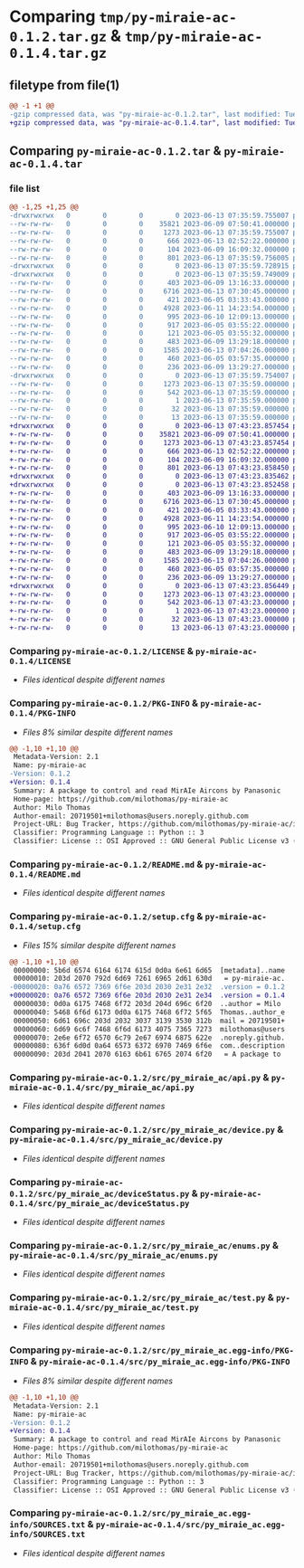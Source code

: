 # Comparing `tmp/py-miraie-ac-0.1.2.tar.gz` & `tmp/py-miraie-ac-0.1.4.tar.gz`

## filetype from file(1)

```diff
@@ -1 +1 @@
-gzip compressed data, was "py-miraie-ac-0.1.2.tar", last modified: Tue Jun 13 07:35:59 2023, max compression
+gzip compressed data, was "py-miraie-ac-0.1.4.tar", last modified: Tue Jun 13 07:43:23 2023, max compression
```

## Comparing `py-miraie-ac-0.1.2.tar` & `py-miraie-ac-0.1.4.tar`

### file list

```diff
@@ -1,25 +1,25 @@
-drwxrwxrwx   0        0        0        0 2023-06-13 07:35:59.755007 py-miraie-ac-0.1.2/
--rw-rw-rw-   0        0        0    35821 2023-06-09 07:50:41.000000 py-miraie-ac-0.1.2/LICENSE
--rw-rw-rw-   0        0        0     1273 2023-06-13 07:35:59.755007 py-miraie-ac-0.1.2/PKG-INFO
--rw-rw-rw-   0        0        0      666 2023-06-13 02:52:22.000000 py-miraie-ac-0.1.2/README.md
--rw-rw-rw-   0        0        0      104 2023-06-09 16:09:32.000000 py-miraie-ac-0.1.2/pyproject.toml
--rw-rw-rw-   0        0        0      801 2023-06-13 07:35:59.756005 py-miraie-ac-0.1.2/setup.cfg
-drwxrwxrwx   0        0        0        0 2023-06-13 07:35:59.728915 py-miraie-ac-0.1.2/src/
-drwxrwxrwx   0        0        0        0 2023-06-13 07:35:59.749009 py-miraie-ac-0.1.2/src/py_miraie_ac/
--rw-rw-rw-   0        0        0      403 2023-06-09 13:16:33.000000 py-miraie-ac-0.1.2/src/py_miraie_ac/__init__.py
--rw-rw-rw-   0        0        0     6716 2023-06-13 07:30:45.000000 py-miraie-ac-0.1.2/src/py_miraie_ac/api.py
--rw-rw-rw-   0        0        0      421 2023-06-05 03:33:43.000000 py-miraie-ac-0.1.2/src/py_miraie_ac/constants.py
--rw-rw-rw-   0        0        0     4928 2023-06-11 14:23:54.000000 py-miraie-ac-0.1.2/src/py_miraie_ac/device.py
--rw-rw-rw-   0        0        0      995 2023-06-10 12:09:13.000000 py-miraie-ac-0.1.2/src/py_miraie_ac/deviceStatus.py
--rw-rw-rw-   0        0        0      917 2023-06-05 03:55:22.000000 py-miraie-ac-0.1.2/src/py_miraie_ac/enums.py
--rw-rw-rw-   0        0        0      121 2023-06-05 03:55:32.000000 py-miraie-ac-0.1.2/src/py_miraie_ac/exceptions.py
--rw-rw-rw-   0        0        0      483 2023-06-09 13:29:18.000000 py-miraie-ac-0.1.2/src/py_miraie_ac/home.py
--rw-rw-rw-   0        0        0     1585 2023-06-13 07:04:26.000000 py-miraie-ac-0.1.2/src/py_miraie_ac/test.py
--rw-rw-rw-   0        0        0      460 2023-06-05 03:57:35.000000 py-miraie-ac-0.1.2/src/py_miraie_ac/user.py
--rw-rw-rw-   0        0        0      236 2023-06-09 13:29:27.000000 py-miraie-ac-0.1.2/src/py_miraie_ac/utils.py
-drwxrwxrwx   0        0        0        0 2023-06-13 07:35:59.754007 py-miraie-ac-0.1.2/src/py_miraie_ac.egg-info/
--rw-rw-rw-   0        0        0     1273 2023-06-13 07:35:59.000000 py-miraie-ac-0.1.2/src/py_miraie_ac.egg-info/PKG-INFO
--rw-rw-rw-   0        0        0      542 2023-06-13 07:35:59.000000 py-miraie-ac-0.1.2/src/py_miraie_ac.egg-info/SOURCES.txt
--rw-rw-rw-   0        0        0        1 2023-06-13 07:35:59.000000 py-miraie-ac-0.1.2/src/py_miraie_ac.egg-info/dependency_links.txt
--rw-rw-rw-   0        0        0       32 2023-06-13 07:35:59.000000 py-miraie-ac-0.1.2/src/py_miraie_ac.egg-info/requires.txt
--rw-rw-rw-   0        0        0       13 2023-06-13 07:35:59.000000 py-miraie-ac-0.1.2/src/py_miraie_ac.egg-info/top_level.txt
+drwxrwxrwx   0        0        0        0 2023-06-13 07:43:23.857454 py-miraie-ac-0.1.4/
+-rw-rw-rw-   0        0        0    35821 2023-06-09 07:50:41.000000 py-miraie-ac-0.1.4/LICENSE
+-rw-rw-rw-   0        0        0     1273 2023-06-13 07:43:23.857454 py-miraie-ac-0.1.4/PKG-INFO
+-rw-rw-rw-   0        0        0      666 2023-06-13 02:52:22.000000 py-miraie-ac-0.1.4/README.md
+-rw-rw-rw-   0        0        0      104 2023-06-09 16:09:32.000000 py-miraie-ac-0.1.4/pyproject.toml
+-rw-rw-rw-   0        0        0      801 2023-06-13 07:43:23.858450 py-miraie-ac-0.1.4/setup.cfg
+drwxrwxrwx   0        0        0        0 2023-06-13 07:43:23.835462 py-miraie-ac-0.1.4/src/
+drwxrwxrwx   0        0        0        0 2023-06-13 07:43:23.852458 py-miraie-ac-0.1.4/src/py_miraie_ac/
+-rw-rw-rw-   0        0        0      403 2023-06-09 13:16:33.000000 py-miraie-ac-0.1.4/src/py_miraie_ac/__init__.py
+-rw-rw-rw-   0        0        0     6716 2023-06-13 07:30:45.000000 py-miraie-ac-0.1.4/src/py_miraie_ac/api.py
+-rw-rw-rw-   0        0        0      421 2023-06-05 03:33:43.000000 py-miraie-ac-0.1.4/src/py_miraie_ac/constants.py
+-rw-rw-rw-   0        0        0     4928 2023-06-11 14:23:54.000000 py-miraie-ac-0.1.4/src/py_miraie_ac/device.py
+-rw-rw-rw-   0        0        0      995 2023-06-10 12:09:13.000000 py-miraie-ac-0.1.4/src/py_miraie_ac/deviceStatus.py
+-rw-rw-rw-   0        0        0      917 2023-06-05 03:55:22.000000 py-miraie-ac-0.1.4/src/py_miraie_ac/enums.py
+-rw-rw-rw-   0        0        0      121 2023-06-05 03:55:32.000000 py-miraie-ac-0.1.4/src/py_miraie_ac/exceptions.py
+-rw-rw-rw-   0        0        0      483 2023-06-09 13:29:18.000000 py-miraie-ac-0.1.4/src/py_miraie_ac/home.py
+-rw-rw-rw-   0        0        0     1585 2023-06-13 07:04:26.000000 py-miraie-ac-0.1.4/src/py_miraie_ac/test.py
+-rw-rw-rw-   0        0        0      460 2023-06-05 03:57:35.000000 py-miraie-ac-0.1.4/src/py_miraie_ac/user.py
+-rw-rw-rw-   0        0        0      236 2023-06-09 13:29:27.000000 py-miraie-ac-0.1.4/src/py_miraie_ac/utils.py
+drwxrwxrwx   0        0        0        0 2023-06-13 07:43:23.856449 py-miraie-ac-0.1.4/src/py_miraie_ac.egg-info/
+-rw-rw-rw-   0        0        0     1273 2023-06-13 07:43:23.000000 py-miraie-ac-0.1.4/src/py_miraie_ac.egg-info/PKG-INFO
+-rw-rw-rw-   0        0        0      542 2023-06-13 07:43:23.000000 py-miraie-ac-0.1.4/src/py_miraie_ac.egg-info/SOURCES.txt
+-rw-rw-rw-   0        0        0        1 2023-06-13 07:43:23.000000 py-miraie-ac-0.1.4/src/py_miraie_ac.egg-info/dependency_links.txt
+-rw-rw-rw-   0        0        0       32 2023-06-13 07:43:23.000000 py-miraie-ac-0.1.4/src/py_miraie_ac.egg-info/requires.txt
+-rw-rw-rw-   0        0        0       13 2023-06-13 07:43:23.000000 py-miraie-ac-0.1.4/src/py_miraie_ac.egg-info/top_level.txt
```

### Comparing `py-miraie-ac-0.1.2/LICENSE` & `py-miraie-ac-0.1.4/LICENSE`

 * *Files identical despite different names*

### Comparing `py-miraie-ac-0.1.2/PKG-INFO` & `py-miraie-ac-0.1.4/PKG-INFO`

 * *Files 8% similar despite different names*

```diff
@@ -1,10 +1,10 @@
 Metadata-Version: 2.1
 Name: py-miraie-ac
-Version: 0.1.2
+Version: 0.1.4
 Summary: A package to control and read MirAIe Aircons by Panasonic
 Home-page: https://github.com/milothomas/py-miraie-ac
 Author: Milo Thomas
 Author-email: 20719501+milothomas@users.noreply.github.com
 Project-URL: Bug Tracker, https://github.com/milothomas/py-miraie-ac/issues
 Classifier: Programming Language :: Python :: 3
 Classifier: License :: OSI Approved :: GNU General Public License v3 (GPLv3)
```

### Comparing `py-miraie-ac-0.1.2/README.md` & `py-miraie-ac-0.1.4/README.md`

 * *Files identical despite different names*

### Comparing `py-miraie-ac-0.1.2/setup.cfg` & `py-miraie-ac-0.1.4/setup.cfg`

 * *Files 15% similar despite different names*

```diff
@@ -1,10 +1,10 @@
 00000000: 5b6d 6574 6164 6174 615d 0d0a 6e61 6d65  [metadata]..name
 00000010: 203d 2070 792d 6d69 7261 6965 2d61 630d   = py-miraie-ac.
-00000020: 0a76 6572 7369 6f6e 203d 2030 2e31 2e32  .version = 0.1.2
+00000020: 0a76 6572 7369 6f6e 203d 2030 2e31 2e34  .version = 0.1.4
 00000030: 0d0a 6175 7468 6f72 203d 204d 696c 6f20  ..author = Milo 
 00000040: 5468 6f6d 6173 0d0a 6175 7468 6f72 5f65  Thomas..author_e
 00000050: 6d61 696c 203d 2032 3037 3139 3530 312b  mail = 20719501+
 00000060: 6d69 6c6f 7468 6f6d 6173 4075 7365 7273  milothomas@users
 00000070: 2e6e 6f72 6570 6c79 2e67 6974 6875 622e  .noreply.github.
 00000080: 636f 6d0d 0a64 6573 6372 6970 7469 6f6e  com..description
 00000090: 203d 2041 2070 6163 6b61 6765 2074 6f20   = A package to
```

### Comparing `py-miraie-ac-0.1.2/src/py_miraie_ac/api.py` & `py-miraie-ac-0.1.4/src/py_miraie_ac/api.py`

 * *Files identical despite different names*

### Comparing `py-miraie-ac-0.1.2/src/py_miraie_ac/device.py` & `py-miraie-ac-0.1.4/src/py_miraie_ac/device.py`

 * *Files identical despite different names*

### Comparing `py-miraie-ac-0.1.2/src/py_miraie_ac/deviceStatus.py` & `py-miraie-ac-0.1.4/src/py_miraie_ac/deviceStatus.py`

 * *Files identical despite different names*

### Comparing `py-miraie-ac-0.1.2/src/py_miraie_ac/enums.py` & `py-miraie-ac-0.1.4/src/py_miraie_ac/enums.py`

 * *Files identical despite different names*

### Comparing `py-miraie-ac-0.1.2/src/py_miraie_ac/test.py` & `py-miraie-ac-0.1.4/src/py_miraie_ac/test.py`

 * *Files identical despite different names*

### Comparing `py-miraie-ac-0.1.2/src/py_miraie_ac.egg-info/PKG-INFO` & `py-miraie-ac-0.1.4/src/py_miraie_ac.egg-info/PKG-INFO`

 * *Files 8% similar despite different names*

```diff
@@ -1,10 +1,10 @@
 Metadata-Version: 2.1
 Name: py-miraie-ac
-Version: 0.1.2
+Version: 0.1.4
 Summary: A package to control and read MirAIe Aircons by Panasonic
 Home-page: https://github.com/milothomas/py-miraie-ac
 Author: Milo Thomas
 Author-email: 20719501+milothomas@users.noreply.github.com
 Project-URL: Bug Tracker, https://github.com/milothomas/py-miraie-ac/issues
 Classifier: Programming Language :: Python :: 3
 Classifier: License :: OSI Approved :: GNU General Public License v3 (GPLv3)
```

### Comparing `py-miraie-ac-0.1.2/src/py_miraie_ac.egg-info/SOURCES.txt` & `py-miraie-ac-0.1.4/src/py_miraie_ac.egg-info/SOURCES.txt`

 * *Files identical despite different names*

